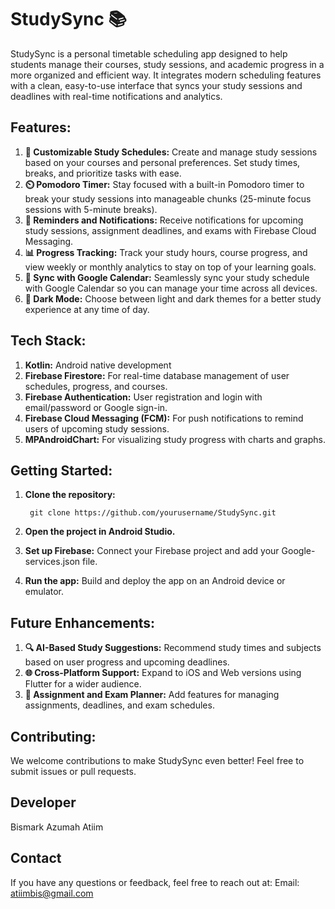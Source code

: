 # StudySync 📚
StudySync is a personal timetable scheduling app designed to help students manage their courses, study sessions, and academic progress in a more organized and efficient way. It integrates modern scheduling features with a clean, easy-to-use interface that syncs your study sessions and deadlines with real-time notifications and analytics.

## Features:
1. **📅 Customizable Study Schedules:** Create and manage study sessions based on your courses and personal preferences. Set study times, breaks, and prioritize tasks with ease.
2. **⏲️ Pomodoro Timer:** Stay focused with a built-in Pomodoro timer to break your study sessions into manageable chunks (25-minute focus sessions with 5-minute breaks).
3. **🔔 Reminders and Notifications:** Receive notifications for upcoming study sessions, assignment deadlines, and exams with Firebase Cloud Messaging.
4. **📊 Progress Tracking:** Track your study hours, course progress, and view weekly or monthly analytics to stay on top of your learning goals.
5. **🔄 Sync with Google Calendar:** Seamlessly sync your study schedule with Google Calendar so you can manage your time across all devices.
6. **🌙 Dark Mode:** Choose between light and dark themes for a better study experience at any time of day.
## Tech Stack:
1. **Kotlin:** Android native development
2. **Firebase Firestore:** For real-time database management of user schedules, progress, and courses.
3. **Firebase Authentication:** User registration and login with email/password or Google sign-in.
4. **Firebase Cloud Messaging (FCM):** For push notifications to remind users of upcoming study sessions.
5. **MPAndroidChart:** For visualizing study progress with charts and graphs.
## Getting Started:
1. **Clone the repository:**
   
        git clone https://github.com/yourusername/StudySync.git
3. **Open the project in Android Studio.**
4. **Set up Firebase:** Connect your Firebase project and add your Google-services.json file.
5. **Run the app:** Build and deploy the app on an Android device or emulator.
## Future Enhancements:
1. **🔍 AI-Based Study Suggestions:** Recommend study times and subjects based on user progress and upcoming deadlines.
2. **🌐 Cross-Platform Support:** Expand to iOS and Web versions using Flutter for a wider audience.
3. **📆 Assignment and Exam Planner:** Add features for managing assignments, deadlines, and exam schedules.
## Contributing:
We welcome contributions to make StudySync even better! Feel free to submit issues or pull requests.
## Developer
Bismark Azumah Atiim
## Contact
If you have any questions or feedback, feel free to reach out at:
Email: atiimbis@gmail.com
